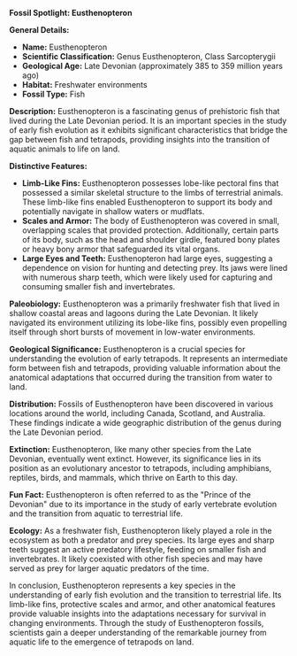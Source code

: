 **Fossil Spotlight: Eusthenopteron**

**General Details:**
- **Name:** Eusthenopteron
- **Scientific Classification:** Genus Eusthenopteron, Class Sarcopterygii
- **Geological Age:** Late Devonian (approximately 385 to 359 million years ago)
- **Habitat:** Freshwater environments
- **Fossil Type:** Fish

**Description:**
Eusthenopteron is a fascinating genus of prehistoric fish that lived during the Late Devonian period. It is an important species in the study of early fish evolution as it exhibits significant characteristics that bridge the gap between fish and tetrapods, providing insights into the transition of aquatic animals to life on land.

**Distinctive Features:**
- **Limb-Like Fins:** Eusthenopteron possesses lobe-like pectoral fins that possessed a similar skeletal structure to the limbs of terrestrial animals. These limb-like fins enabled Eusthenopteron to support its body and potentially navigate in shallow waters or mudflats.
- **Scales and Armor:** The body of Eusthenopteron was covered in small, overlapping scales that provided protection. Additionally, certain parts of its body, such as the head and shoulder girdle, featured bony plates or heavy bony armor that safeguarded its vital organs.
- **Large Eyes and Teeth:** Eusthenopteron had large eyes, suggesting a dependence on vision for hunting and detecting prey. Its jaws were lined with numerous sharp teeth, which were likely used for capturing and consuming smaller fish and invertebrates.

**Paleobiology:**
Eusthenopteron was a primarily freshwater fish that lived in shallow coastal areas and lagoons during the Late Devonian. It likely navigated its environment utilizing its lobe-like fins, possibly even propelling itself through short bursts of movement in low-water environments.

**Geological Significance:**
Eusthenopteron is a crucial species for understanding the evolution of early tetrapods. It represents an intermediate form between fish and tetrapods, providing valuable information about the anatomical adaptations that occurred during the transition from water to land.

**Distribution:**
Fossils of Eusthenopteron have been discovered in various locations around the world, including Canada, Scotland, and Australia. These findings indicate a wide geographic distribution of the genus during the Late Devonian period.

**Extinction:**
Eusthenopteron, like many other species from the Late Devonian, eventually went extinct. However, its significance lies in its position as an evolutionary ancestor to tetrapods, including amphibians, reptiles, birds, and mammals, which thrive on Earth to this day.

**Fun Fact:**
Eusthenopteron is often referred to as the "Prince of the Devonian" due to its importance in the study of early vertebrate evolution and the transition from aquatic to terrestrial life.

**Ecology:**
As a freshwater fish, Eusthenopteron likely played a role in the ecosystem as both a predator and prey species. Its large eyes and sharp teeth suggest an active predatory lifestyle, feeding on smaller fish and invertebrates. It likely coexisted with other fish species and may have served as prey for larger aquatic predators of the time.

In conclusion, Eusthenopteron represents a key species in the understanding of early fish evolution and the transition to terrestrial life. Its limb-like fins, protective scales and armor, and other anatomical features provide valuable insights into the adaptations necessary for survival in changing environments. Through the study of Eusthenopteron fossils, scientists gain a deeper understanding of the remarkable journey from aquatic life to the emergence of tetrapods on land.